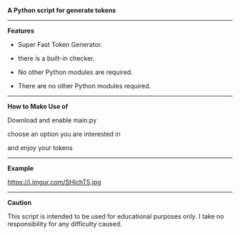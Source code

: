 **A Python script for generate tokens**

-----------------------------------------------------------------------------------------------------------------

**Features**


- Super Fast Token Generator.

- there is a built-in checker.

- No other Python modules are required.

- There are no other Python modules required.

-----------------------------------------------------------------------------------------------------------------

**How to Make Use of**


Download and enable main.py

choose an option you are interested in

and enjoy your tokens

-----------------------------------------------------------------------------------------------------------------

**Example**


https://i.imgur.com/SHIchT5.jpg

-----------------------------------------------------------------------------------------------------------------

**Caution**


This script is intended to be used for educational purposes only.
I take no responsibility for any difficulty caused. 
